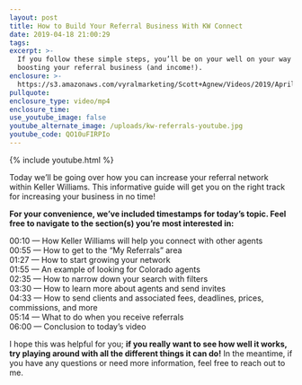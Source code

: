 ```yaml
---
layout: post
title: How to Build Your Referral Business With KW Connect
date: 2019-04-18 21:00:29
tags:
excerpt: >-
  If you follow these simple steps, you’ll be on your well on your way to
  boosting your referral business (and income!).
enclosure: >-
  https://s3.amazonaws.com/vyralmarketing/Scott+Agnew/Videos/2019/April/KWEV+Real+Estate-+How+to+Build+Your+Referral+Business+With+KW+Connect.mp4
pullquote:
enclosure_type: video/mp4
enclosure_time:
use_youtube_image: false
youtube_alternate_image: /uploads/kw-referrals-youtube.jpg
youtube_code: QO10uFIRPIo
---
```


{% include youtube.html %}

Today we’ll be going over how you can increase your referral network within Keller Williams. This informative guide will get you on the right track for increasing your business in no time\!

**For your convenience, we’ve included timestamps for today’s topic. Feel free to navigate to the section(s) you’re most interested in:**

00:10 — How Keller Williams will help you connect with other agents<br>00:55 — How to get to the “My Referrals” area<br>01:27 — How to start growing your network<br>01:55 — An example of looking for Colorado agents<br>02:35 — How to narrow down your search with filters<br>03:30 — How to learn more about agents and send invites<br>04:33 — How to send clients and associated fees, deadlines, prices, commissions, and more<br>05:14 — What to do when you receive referrals<br>06:00 — Conclusion to today’s video

I hope this was helpful for you; **if you really want to see how well it works, try playing around with all the different things it can do\!** In the meantime, if you have any questions or need more information, feel free to reach out to me.